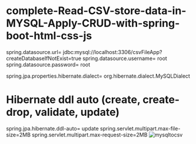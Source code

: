 ﻿# complete-Read-CSV-store-data-in-MYSQL-Apply-CRUD-with-spring-boot-html-css-js
spring.datasource.url= jdbc:mysql://localhost:3306/csvFileApp?createDatabaseIfNotExist=true
spring.datasource.username= root
spring.datasource.password= root

spring.jpa.properties.hibernate.dialect= org.hibernate.dialect.MySQLDialect

# Hibernate ddl auto (create, create-drop, validate, update)
spring.jpa.hibernate.ddl-auto= update
spring.servlet.multipart.max-file-size=2MB
spring.servlet.multipart.max-request-size=2MB
![mysqltocsv](https://user-images.githubusercontent.com/89000833/205434409-2240752e-31a5-42d4-b07c-b92888520d06.PNG)
